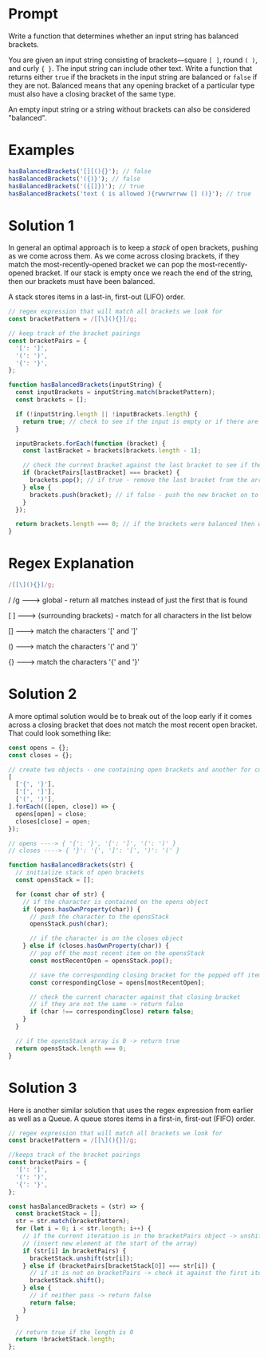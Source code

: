 # Prompt

Write a function that determines whether an input string has balanced brackets.

You are given an input string consisting of brackets—square `[ ]`, round `( )`, and curly `{ }`. The input string can include other text. Write a function that returns either `true` if the brackets in the input string are balanced or `false` if they are not. Balanced means that any opening bracket of a particular type must also have a closing bracket of the same type.

An empty input string or a string without brackets can also be considered "balanced".

# Examples

```js
hasBalancedBrackets('[][(){}'); // false
hasBalancedBrackets('({)}'); // false
hasBalancedBrackets('({[]})'); // true
hasBalancedBrackets('text ( is allowed ){rwwrwrrww [] ()}'); // true
```

# Solution 1

In general an optimal approach is to keep a _stack_ of open brackets, pushing as we come across them. As we come across closing brackets, if they match the most-recently-opened bracket we can pop the most-recently-opened bracket. If our stack is empty once we reach the end of the string, then our brackets must have been balanced.

A stack stores items in a last-in, first-out (LIFO) order.

```js
// regex expression that will match all brackets we look for
const bracketPattern = /[[\](){}]/g;

// keep track of the bracket pairings
const bracketPairs = {
  '[': ']',
  '(': ')',
  '{': '}',
};

function hasBalancedBrackets(inputString) {
  const inputBrackets = inputString.match(bracketPattern);
  const brackets = [];

  if (!inputString.length || !inputBrackets.length) {
    return true; // check to see if the input is empty or if there are no brackets - both are true
  }

  inputBrackets.forEach(function (bracket) {
    const lastBracket = brackets[brackets.length - 1];

    // check the current bracket against the last bracket to see if they are a pair
    if (bracketPairs[lastBracket] === bracket) {
      brackets.pop(); // if true - remove the last bracket from the array and move on
    } else {
      brackets.push(bracket); // if false - push the new bracket on to the array
    }
  });

  return brackets.length === 0; // if the brackets were balanced then we should not have any brackets in the array
}
```

# Regex Explanation

```js
/[[\](){}]/g;
```

/ /g ---> global - return all matches instead of just the first that is found

[ ] ---> (surrounding brackets) - match for all characters in the list below

[\] ---> match the characters '[' and ']'

() ---> match the characters '(' and ')'

{} ---> match the characters '{' and '}'

# Solution 2

A more optimal solution would be to break out of the loop early if it comes across a closing bracket that does not match the most recent open bracket. That could look something like:

```js
const opens = {};
const closes = {};

// create two objects - one containing open brackets and another for corresponding closed brackets
[
  ['{', '}'],
  ['[', ']'],
  ['(', ')'],
].forEach(([open, close]) => {
  opens[open] = close;
  closes[close] = open;
});

// opens ----> { '{': '}', '[': ']', '(': ')' }
// closes ----> { '}': '{', ']': '[', ')': '(' }

function hasBalancedBrackets(str) {
  // initialize stack of open brackets
  const opensStack = [];

  for (const char of str) {
    // if the character is contained on the opens object
    if (opens.hasOwnProperty(char)) {
      // push the character to the opensStack
      opensStack.push(char);

      // if the character is on the closes object
    } else if (closes.hasOwnProperty(char)) {
      // pop off the most recent item on the opensStack
      const mostRecentOpen = opensStack.pop();

      // save the corresponding closing bracket for the popped off item
      const correspondingClose = opens[mostRecentOpen];

      // check the current character against that closing bracket
      // if they are not the same -> return false
      if (char !== correspondingClose) return false;
    }
  }

  // if the opensStack array is 0 -> return true
  return opensStack.length === 0;
}
```

# Solution 3

Here is another similar solution that uses the regex expression from earlier as well as a Queue.
A queue stores items in a first-in, first-out (FIFO) order.

```js
// regex expression that will match all brackets we look for
const bracketPattern = /[[\](){}]/g;

//keeps track of the bracket pairings
const bracketPairs = {
  '[': ']',
  '(': ')',
  '{': '}',
};

const hasBalancedBrackets = (str) => {
  const bracketStack = [];
  str = str.match(bracketPattern);
  for (let i = 0; i < str.length; i++) {
    // if the current iteration is in the bracketPairs object -> unshift from bracketStack
    // (insert new element at the start of the array)
    if (str[i] in bracketPairs) {
      bracketStack.unshift(str[i]);
    } else if (bracketPairs[bracketStack[0]] === str[i]) {
      // if it is not on bracketPairs -> check it against the first item in the bracketStack array
      bracketStack.shift();
    } else {
      // if neither pass -> return false
      return false;
    }
  }

  // return true if the length is 0
  return !bracketStack.length;
};
```
